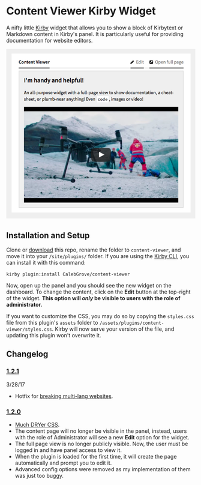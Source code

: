 # Content Viewer Kirby Widget

A nifty little [Kirby](https://getkirby.com) widget that allows you to show a block of Kirbytext or Markdown content in Kirby's panel. It is particularly useful for providing documentation for website editors.

![Screenshot of the widget](screenshot.png)

## Installation and Setup

Clone or [download](https://github.com/CalebGrove/content-viewer/archive/master.zip) this repo, rename the folder to `content-viewer`, and move it into your `/site/plugins/` folder. If you are using the [Kirby CLI](https://github.com/getkirby/cli), you can install it with this command:

	kirby plugin:install CalebGrove/content-viewer

Now, open up the panel and you should see the new widget on the dashboard. To change the content, click on the **Edit** button at the top-right of the widget. **This option will *only* be visible to users with the role of administrator.**

If you want to customize the CSS, you may do so by copying the  `styles.css` file from this plugin's `assets` folder to `/assets/plugins/content-viewer/styles.css`. Kirby will now serve your version of the file, and updating this plugin won't overwrite it.

## Changelog

### [1.2.1](https://github.com/CalebGrove/content-viewer/releases/tag/1.2.1)
3/28/17

* Hotfix for [breaking multi-lang websites](https://github.com/CalebGrove/content-viewer/issues/2).

### [1.2.0](https://github.com/CalebGrove/content-viewer/releases/tag/1.2.0)

* [Much DRYer CSS](https://github.com/CalebGrove/content-viewer/issues/1).
* The content page will no longer be visible in the panel, instead, users with the role of Administrator will see a new **Edit** option for the widget.
* The full page view is no longer publicly visible. Now, the user must be logged in and have panel access to view it.
* When the plugin is loaded for the first time, it will create the page automatically and prompt you to edit it.
* Advanced config options were removed as my implementation of them was just too buggy.
